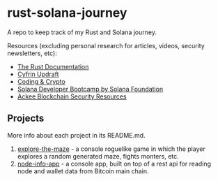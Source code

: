 # rust-solana-journey

A repo to keep track of my Rust and Solana journey.

Resources (excluding personal research for articles, videos, security newsletters, etc):

- [The Rust Documentation](https://doc.rust-lang.org/stable/)
- [Cyfrin Updraft](https://updraft.cyfrin.io)
- [Coding & Crypto](https://www.youtube.com/@CodingCrypto/playlists)
- [Solana Developer Bootcamp by Solana Foundation](https://solana.com/developers)
- [Ackee Blockchain Security Resources](https://ackee.xyz/)

## Projects

More info about each project in its README.md.

1. [explore-the-maze](./rust_basic_projects/explore-the-maze/) - a console roguelike game in which the player explores a random generated maze, fights monters, etc.
2. [node-info-app](./rust_basic_projects/node-info-app/) - a console app, built on top of a rest api for reading node and wallet data from Bitcoin main chain.
